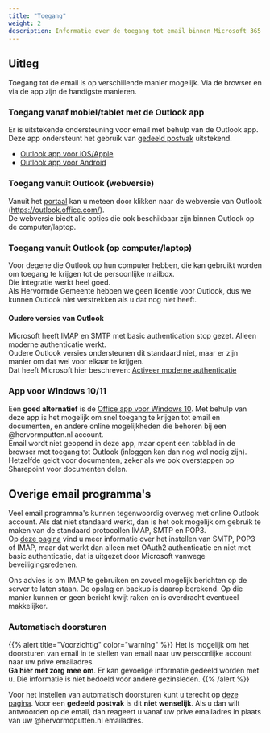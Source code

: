```yaml
---
title: "Toegang"
weight: 2
description: Informatie over de toegang tot email binnen Microsoft 365.
---
```


## Uitleg

Toegang tot de email is op verschillende manier mogelijk. Via de browser en via de app zijn de handigste manieren.

### Toegang vanaf mobiel/tablet met de Outlook app

Er is uitstekende ondersteuning voor email met behulp van de Outlook app. Deze app ondersteunt het gebruik van [gedeeld postvak](../gedeeldpostvak) uitstekend.
* [Outlook app voor iOS/Apple](https://apps.apple.com/us/app/microsoft-outlook/id951937596)
* [Outlook app voor Android](https://play.google.com/store/apps/details?id=com.microsoft.office.outlook)

### Toegang vanuit Outlook (webversie)

Vanuit het [portaal](../portal) kan u meteen door klikken naar de webversie van Outlook (https://outlook.office.com/).    
De webversie biedt alle opties die ook beschikbaar zijn binnen Outlook op de computer/laptop.

### Toegang vanuit Outlook (op computer/laptop)

Voor degene die Outlook op hun computer hebben, die kan gebruikt worden om toegang te krijgen tot de persoonlijke mailbox.   
Die integratie werkt heel goed.    
Als Hervormde Gemeente hebben we geen licentie voor Outlook, dus we kunnen Outlook niet verstrekken als u dat nog niet heeft.

#### Oudere versies van Outlook

Microsoft heeft IMAP en SMTP met basic authentication stop gezet. Alleen moderne authenticatie werkt.    
Oudere Outlook versies ondersteunen dit standaard niet, maar er zijn manier om dat wel voor elkaar te krijgen.   
Dat heeft Microsoft hier beschreven: [Activeer moderne authenticatie](https://learn.microsoft.com/nl-nl/microsoft-365/admin/security-and-compliance/enable-modern-authentication?view=o365-worldwide)

### App voor Windows 10/11

Een **goed alternatief** is de [Office app voor Windows 10](https://www.microsoft.com/nl-nl/p/office/9wzdncrd29v9?rtc=1&activetab=pivot:overviewtab). 
Met behulp van deze app is het mogelijk om snel toegang te krijgen tot email en documenten, en andere online mogelijkheden die behoren bij een @hervormputten.nl account.      
Email wordt niet geopend in deze app, maar opent een tabblad in de browser met toegang tot Outlook (inloggen kan dan nog wel nodig zijn). Hetzelfde geldt voor documenten, zeker als we ook overstappen op Sharepoint voor documenten delen.

## Overige email programma's

Veel email programma's kunnen tegenwoordig overweg met online Outlook account. Als dat niet standaard werkt, dan is het ook mogelijk om gebruik te maken van de standaard protocollen IMAP, SMTP en POP3.   
Op [deze pagina](https://support.microsoft.com/nl-nl/office/pop-imap-en-stmp-instellingen-8361e398-8af4-4e97-b147-6c6c4ac95353) 
vind u meer informatie over het instellen van SMTP, POP3 of IMAP, maar dat werkt dan alleen met OAuth2 authenticatie en niet met basic authenticatie, dat is uitgezet door Microsoft vanwege beveiligingsredenen.

Ons advies is om IMAP te gebruiken en zoveel mogelijk berichten op de server te laten staan. De opslag en backup is daarop berekend.
Op die manier kunnen er geen bericht kwijt raken en is overdracht eventueel makkelijker.

### Automatisch doorsturen

{{% alert title="Voorzichtig" color="warning" %}}
Het is mogelijk om het doorsturen van email in te stellen van email naar uw persoonlijke account naar uw prive emailadres.   
**Ga hier met zorg mee om**. Er kan gevoelige informatie gedeeld worden met u. Die informatie is niet bedoeld voor andere gezinsleden.
{{% /alert %}}

Voor het instellen van automatisch doorsturen kunt u terecht op [deze pagina](https://support.microsoft.com/nl-nl/office/regels-gebruiken-om-berichten-automatisch-door-te-sturen-45aa9664-4911-4f96-9663-ece42816d746).
Voor een **gedeeld postvak** is dit **niet wenselijk**. Als u dan wilt antwoorden op de email, dan reageert u vanaf uw prive emailadres in plaats van uw @hervormdputten.nl emailadres.